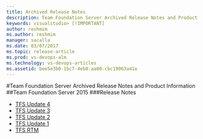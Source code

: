 ```yaml
---
title: Archived Release Notes
description: Team Foundation Server Archived Release Notes and Product Information
keywords: visualstudio> [!IMPORTANT]
author: reshmim
ms.author: reshmim
manager: sacalla
ms.date: 03/07/2017
ms.topic: release-article
ms.prod: vs-devops-alm
ms.technology: vs-devops-articles
ms.assetid: bee5e3b0-1bc7-4eb8-aa00-cbc19063a41e
---
```

#Team Foundation Server Archived Release Notes and Product Information
##Team Foundation Server 2015
###Release Notes
* [TFS Update 4](https://www.visualstudio.com/en-us/news/releasenotes/tfs2015-update4-vs)
* [TFS Update 3](https://www.visualstudio.com/en-us/news/releasenotes/tfs2015-update3-vs)
* [TFS Update 2](https://www.visualstudio.com/en-us/news/releasenotes/tfs2015-update2-vs)
* [TFS Update 1](https://www.visualstudio.com/en-us/news/releasenotes/tfs2015-update1-vs)
* [TFS RTM](https://www.visualstudio.com/en-us/news/releasenotes/tfs2015-rtm-vs)
